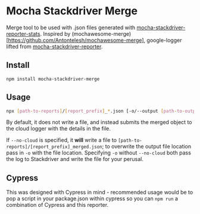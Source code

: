# Mocha Stackdriver Merge

Merge tool to be used with .json files generated with [mocha-stackdriver-reporter-stats](https://github.com/Miscreancy/mocha-stackdriver-reporter-stats). Inspired by (mochawesome-merge)[https://github.com/Antontelesh/mochawesome-merge], google-logger lifted from [mocha-stackdriver-reporter](https://github.com/jouni-kantola/mocha-stackdriver-reporter).

## Install

`npm install mocha-stackdriver-merge`


## Usage

```bash
npx [path-to-reports]/[report_prefix]_*.json [-o/--output [path-to-output-file]/[output_filename].json -n/--no-cloud ]
```

By default, it does not write a file, and instead submits the merged object to the cloud logger with the details in the file.

If `--no-cloud` is specified, it __will__ write a file to `[path-to-reports]/[report_prefix]_merged.json`; to overwrite the output file location pass in `-o` with the file location. Specifying `-o` without `--no-cloud` both pass the log to Stackdriver and write the file for your perusal.

## Cypress

This was designed with Cypress in mind - recommended usage would be to pop a script in your package.json within cypress so you can `npm run` a combination of Cypress and this reporter.

